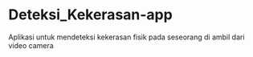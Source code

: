 # Deteksi_Kekerasan-app
Aplikasi untuk mendeteksi kekerasan fisik pada seseorang di ambil dari video camera
